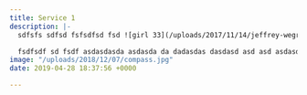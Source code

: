 ```yaml
---
title: Service 1
description: |-
  sdfsfs sdfsd fsfsdfsd fsd ![girl 33](/uploads/2017/11/14/jeffrey-wegrzyn-183858.jpg "woww")

  fsdfsdf sd fsdf asdasdasda asdasda da dadasdas dasdasd asd asd asdasda sdasd
image: "/uploads/2018/12/07/compass.jpg"
date: 2019-04-28 18:37:56 +0000

---
```

